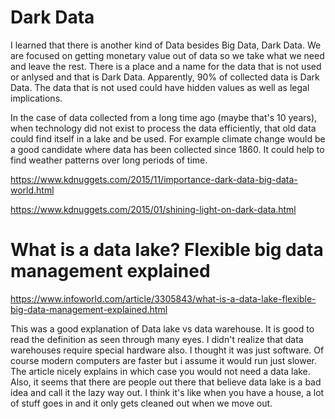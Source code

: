 

# Dark Data

I learned that there is another kind of Data besides Big Data, Dark Data.
We are focused on getting monetary value out of data so we take what we
need and leave the rest.  There is a place and a name for the data that is
not used or anlysed and that is Dark Data.  Apparently, 90% of collected data
is Dark Data.  The data that is not used could have hidden values as well
as legal implications.

In the case of data collected from a long time ago (maybe that's 10 years),
when technology did not exist to process the data efficiently, that old data
could find itself in a lake and be used.  For example climate change would be
a good candidate where data has been collected since 1860.  It could help to
find weather patterns over long periods of time.

https://www.kdnuggets.com/2015/11/importance-dark-data-big-data-world.html

https://www.kdnuggets.com/2015/01/shining-light-on-dark-data.html




# What is a data lake? Flexible big data management explained

https://www.infoworld.com/article/3305843/what-is-a-data-lake-flexible-big-data-management-explained.html
 

This was a good explanation of Data lake vs data warehouse.  It is good to read the definition
as seen through many eyes.  I didn't realize that data warehouses require special hardware also.
I thought it was just software.  Of course modern computers are faster but i assume it would 
run just slower. The article nicely explains in which case you would not need a data lake.  Also,
it seems that there are people out there that believe data lake is a bad idea and call it the 
lazy way out.  I think it's like when you have a house, a lot of stuff goes in and it only gets
cleaned out when we move out.
